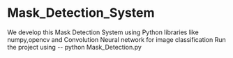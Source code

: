 # Mask_Detection_System
We develop this Mask Detection System using Python libraries like numpy,opencv and Convolution Neural network for image classification
Run the project using -- python Mask_Detection.py

